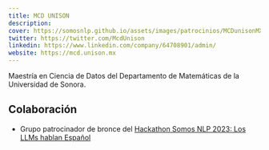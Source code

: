 ```yaml
---
title: MCD UNISON
description:
cover: https://somosnlp.github.io/assets/images/patrocinios/MCDunisonMX.png
twitter: https://twitter.com/McdUnison
linkedin: https://www.linkedin.com/company/64708901/admin/
website: https://mcd.unison.mx
---
```


Maestría en Ciencia de Datos del Departamento de Matemáticas de la Universidad de Sonora. 

## Colaboración
- Grupo patrocinador de bronce del [Hackathon Somos NLP 2023: Los LLMs hablan Español](/hackathon)
